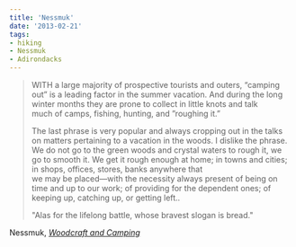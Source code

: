 ```yaml
---
title: 'Nessmuk'
date: '2013-02-21'
tags:
- hiking
- Nessmuk
- Adirondacks
---
```


<blockquote class='long'><p>WITH a large majority of prospective tourists and outers, &#8220;camping out&#8221; is a leading factor in the summer vacation. And during the long winter months they are prone to collect in little knots and talk much of camps, fishing, hunting, and &#8221;roughing it.&#8221;</p>

<p>The last phrase is very popular and always cropping out in the talks on matters pertaining to a vacation in the woods. I dislike the phrase. We do not go to the green woods and crystal waters to rough it, we go to smooth it. We get it rough enough at home; in towns and cities; in shops, offices, stores, banks anywhere that<br />
we may be placed—with the necessity always present of being on time and up to our work; of providing for the dependent ones; of keeping up, catching up, or getting left.. </p>

<p>"Alas for the life­long battle, whose bravest slogan is bread."</p></blockquote>

<div class='attribution'>Nessmuk, <a href="http://www.bushcraftuk.com/downloads/pdf/woodcraft-and-camping.pdf"><em>Woodcraft and Camping</em></a></div>
